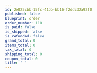 ```yaml
---
id: 2e025cbb-15fc-41bb-bb16-f2ddc32a92f0
published: false
blueprint: order
order_number: 118
is_paid: false
is_shipped: false
is_refunded: false
grand_total: 0
items_total: 0
tax_total: 0
shipping_total: 0
coupon_total: 0
title: ' '
---
```

